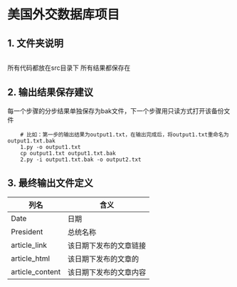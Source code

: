 # 美国外交数据库项目
## 1. 文件夹说明
```shell

```
所有代码都放在src目录下
所有结果都保存在
## 2. 输出结果保存建议
每一个步骤的分步结果单独保存为bak文件，下一个步骤用只读方式打开该备份文件
```shell
    # 比如：第一步的输出结果为output1.txt，在输出完成后，将output1.txt重命名为output1.txt.bak
    1.py -o output1.txt
    cp output1.txt output1.txt.bak
    2.py -i output1.txt.bak -o output2.txt
```

## 3. 最终输出文件定义

| 列名            | 含义                   |
| --------------- | ---------------------- |
| Date            | 日期                   |
| President       | 总统名称               |
| article_link    | 该日期下发布的文章链接 |
| article_html    | 该日期下发布的文章的   |
| article_content | 该日期下发布的文章内容 |


